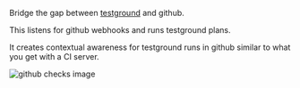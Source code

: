 Bridge the gap between [testground](https://github.com/testground/testground) and github.

This listens for github webhooks and runs testground plans.


It creates contextual awareness for testground runs in github similar to what you get
with a CI server.

![github checks image](https://gist.github.com/coryschwartz/e7e08edea398bde46bfcbb4b3024c742/raw/6e06f2db91a3015e0e019b5bff3d9917089ed0fc/checks.png)

